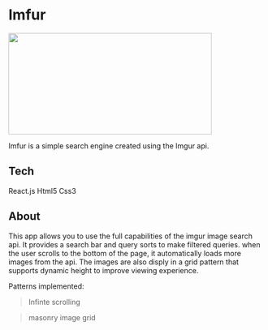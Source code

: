 # Imfur
<img src="Imfur.gif" width="400" height="200" />

Imfur is a simple search engine created using the Imgur api.

## Tech
React.js
Html5
Css3

## About
This app allows you to use the full capabilities of the imgur image search api. It provides a search bar and query sorts to make filtered queries.
when the user scrolls to the bottom of the page, it automatically loads more images from the api. The images are also disply in a grid pattern that supports
dynamic height to improve viewing experience.

Patterns implemented:
> Infinte scrolling

> masonry image grid


